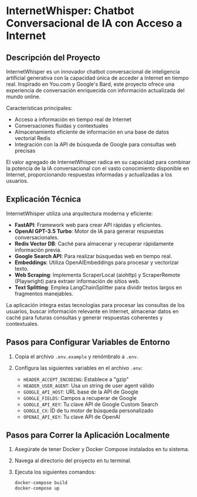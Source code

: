 # InternetWhisper: Chatbot Conversacional de IA con Acceso a Internet

## Descripción del Proyecto

InternetWhisper es un innovador chatbot conversacional de inteligencia artificial generativa con la capacidad única de acceder a Internet en tiempo real. Inspirado en You.com y Google's Bard, este proyecto ofrece una experiencia de conversación enriquecida con información actualizada del mundo online.

Características principales:
- Acceso a información en tiempo real de Internet
- Conversaciones fluidas y contextuales
- Almacenamiento eficiente de información en una base de datos vectorial Redis
- Integración con la API de búsqueda de Google para consultas web precisas

El valor agregado de InternetWhisper radica en su capacidad para combinar la potencia de la IA conversacional con el vasto conocimiento disponible en Internet, proporcionando respuestas informadas y actualizadas a los usuarios.

## Explicación Técnica

InternetWhisper utiliza una arquitectura moderna y eficiente:

- **FastAPI**: Framework web para crear API rápidas y eficientes.
- **OpenAI GPT-3.5 Turbo**: Motor de IA para generar respuestas conversacionales.
- **Redis Vector DB**: Caché para almacenar y recuperar rápidamente información previa.
- **Google Search API**: Para realizar búsquedas web en tiempo real.
- **Embeddings**: Utiliza OpenAIEmbeddings para procesar y vectorizar texto.
- **Web Scraping**: Implementa ScraperLocal (aiohttp) y ScraperRemote (Playwright) para extraer información de sitios web.
- **Text Splitting**: Emplea LangChainSplitter para dividir textos largos en fragmentos manejables.

La aplicación integra estas tecnologías para procesar las consultas de los usuarios, buscar información relevante en Internet, almacenar datos en caché para futuras consultas y generar respuestas coherentes y contextuales.

## Pasos para Configurar Variables de Entorno

1. Copia el archivo `.env.example` y renómbralo a `.env`.
2. Configura las siguientes variables en el archivo `.env`:

   - `HEADER_ACCEPT_ENCODING`: Establece a "gzip"
   - `HEADER_USER_AGENT`: Usa un string de user agent válido
   - `GOOGLE_API_HOST`: URL base de la API de Google
   - `GOOGLE_FIELDS`: Campos a recuperar de Google
   - `GOOGLE_API_KEY`: Tu clave API de Google Custom Search
   - `GOOGLE_CX`: ID de tu motor de búsqueda personalizado
   - `OPENAI_API_KEY`: Tu clave API de OpenAI

## Pasos para Correr la Aplicación Localmente

1. Asegúrate de tener Docker y Docker Compose instalados en tu sistema.
2. Navega al directorio del proyecto en tu terminal.
3. Ejecuta los siguientes comandos:

   ```bash
   docker-compose build
   docker-compose up